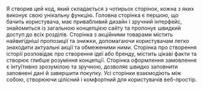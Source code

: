 Я створив цей код, який складається з чотирьох сторінок, кожна з яких виконує свою унікальну функцію. Головна сторінка є першою, що бачить користувача, має привабливий дизайн і зручний інтерфейс, знайомиться із загальною концепцією сайту та пропонує швидкий доступ до всіх розділів. Сторінка з акційними товарами містить найвигідніші пропозиції та знижки, допомагаючи користувачам легко знаходити актуальні акції та обмеженими ними. Сторінка про створення історії розповідає про створення ідеї або бренду, містить цікаві факти та створює глибше розуміння концепції. Сторінка оформлення замовлення є інтуїтивно зрозумілою та зручною, дозволяє швидко заповнити заповнені дані й завершити покупку. Усі сторінки взаємодіють між собою, створюючи цілісний і комфортний для користувачів веб-простір.
